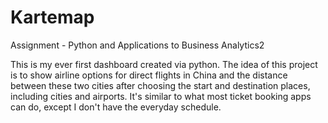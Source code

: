 # Kartemap
Assignment - Python and Applications to Business Analytics2

This is my ever first dashboard created via python.
The idea of this project is to show airline options for direct flights in China and the distance between these two cities after choosing the start and destination places, including cities and airports. It's similar to what most ticket booking apps can do, except I don't have the everyday schedule.
